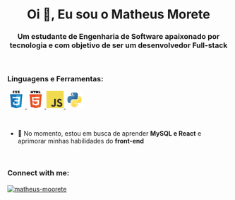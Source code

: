 <h1 align="center">Oi 👋, Eu sou o Matheus Morete</h1>
<h3 align="center">Um estudante de Engenharia de Software apaixonado por tecnologia e com objetivo de ser um desenvolvedor Full-stack</h3>
 
 <br /> <!-- Adiciona uma linha em branco -->

<h3 align="left">Linguagens e Ferramentas:</h3>
</a> <a href="https://www.w3schools.com/css/" target="_blank" rel="noreferrer"> <img src="https://raw.githubusercontent.com/devicons/devicon/master/icons/css3/css3-original-wordmark.svg" alt="css3" width="40" height="40"/> </a> <a href="https://www.w3.org/html/" target="_blank" rel="noreferrer"> <img src="https://raw.githubusercontent.com/devicons/devicon/master/icons/html5/html5-original-wordmark.svg" alt="html5" width="40" height="40"/> </a> <a href="https://developer.mozilla.org/en-US/docs/Web/JavaScript" target="_blank" rel="noreferrer"> <img src="https://raw.githubusercontent.com/devicons/devicon/master/icons/javascript/javascript-original.svg" alt="javascript" width="40" height="40"/> </a> <a href="https://www.python.org" target="_blank" rel="noreferrer"> <img src="https://raw.githubusercontent.com/devicons/devicon/master/icons/python/python-original.svg" alt="python" width="40" height="40"/> </a> 
</p>

<br /> <!-- Adiciona uma linha em branco -->

- 🌱 No momento, estou em busca de aprender **MySQL e React** e aprimorar minhas habilidades do **front-end**

<br /> <!-- Adiciona uma linha em branco -->

<h3 align="left">Connect with me:</h3>
<p align="left">
  <a href="https://linkedin.com/in/matheus-moorete" target="_blank" rel="noreferrer">
    <img align="center" src="https://raw.githubusercontent.com/rahuldkjain/github-profile-readme-generator/master/src/images/icons/Social/linked-in-alt.svg" alt="matheus-moorete" height="30" width="40" />
  </a>
</p>


<!-- <p><img align="left" src="https://github-readme-stats.vercel.app/api/top-langs?username=matheusmoorete&show_icons=true&locale=en&layout=compact" alt="matheusmoorete" /></p> -->

